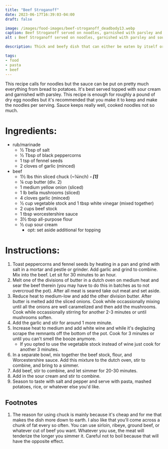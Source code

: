 ```yaml
---
title: "Beef Stroganoff"
date: 2023-06-17T16:39:03-04:00
draft: false

image: /images/food-images/beef-stroganoff_deadbody13.webp
caption: Beef Stroganoff served on noodles, garnished with parsley and sour cream, served with brussels sprouts
alt : Beef Stroganoff served on noodles, garnished with parsley and sour cream, served with brussels sprouts

description: Thick and beefy dish that can either be eaten by itself or served with pasta noodles, potatoes, rice, etc.

tags:
- food
- pasta
- beef
---
```


This recipe calls for noodles but the sauce can be put on pretty much everything from bread to potatoes. It's best served topped with sour cream and garnished with parsley. This recipe is enough for roughly a pound of dry egg noodles but it's recommended that you make it to keep and make the noodles per serving. Sauce keeps really well, cooked noodles not so much.

# Ingredients:
- rub/marinade
    - &frac12; Tbsp of salt
    - &frac12; Tbsp of black peppercorns
    - 1 tsp of fennel seeds
    - 2 cloves of garlic (minced)
- beef
    - 1&frac12; lbs thin sliced chuck (~&frac14;inch) ***- [1]***
    - &frac14; cup butter (div. 2)
    - 1 medium yellow onion (sliced)
    - 1 lb bella mushrooms (sliced)
    - 4 cloves garlic (minced)
    - &frac12; cup vegetable stock and 1 tbsp white vinegar (mixed together)
    - 2 cups beef stock
    - 1 tbsp worcestershire sauce
    - 3&frac12; tbsp all-purpose flour
    - &frac12; cup sour cream
      - opt: set aside additional for topping

# Instructions:
1. Toast peppercorns and fennel seeds by heating in a pan and grind with salt in a mortar and pestle or grinder. Add garlic and grind to combine. Mix into the beef. Let sit for 30 minutes to an hour.
1. Melt one of the divisions of butter in a dutch oven on medium heat and sear the beef therein (you may have to do this in batches as to not overcroud the pot). After all meat is seared take out meat and set aside.
1. Reduce heat to medium-low and add the other division butter. After butter is melted add the sliced onions. Cook while occassionally mixing until all the onions are well caramelized and then add the mushrooms. Cook while occassionally stirring for another 2-3 minutes or until mushrooms soften.
1. Add the garlic and stir for around 1 more minute.
1. Increase heat to medium and add white wine and while it's deglazing scrape the remnants off the bottom of the pot. Cook for 3 minutes or until you can't smell the booze anymore.
    - If you opted to use the vegetable stock instead of wine just cook for another 3 minutes.
1. In a separate bowl, mix together the beef stock, flour, and Worcestershire sauce. Add this mixture to the dutch oven, stir to combine, and bring to a simmer.
1. Add beef, stir to combine, and let simmer for 20-30 minutes.
1. Add in the sour cream and stir to combine.
1. Season to taste with salt and pepper and serve with pasta, mashed potatoes, rice, or whatever else you'd like.

## Footnotes
1. The reason for using chuck is mainly because it's cheap and for me that makes the dish more down to earth. I also like that you'll come across a chunk of fat every so often. You can use sirloin, ribeye, ground beef, or whatever cut of beef you want. Whatever you use, the meat will tenderize the longer you simmer it. Careful not to boil because that will have the opposite effect.
